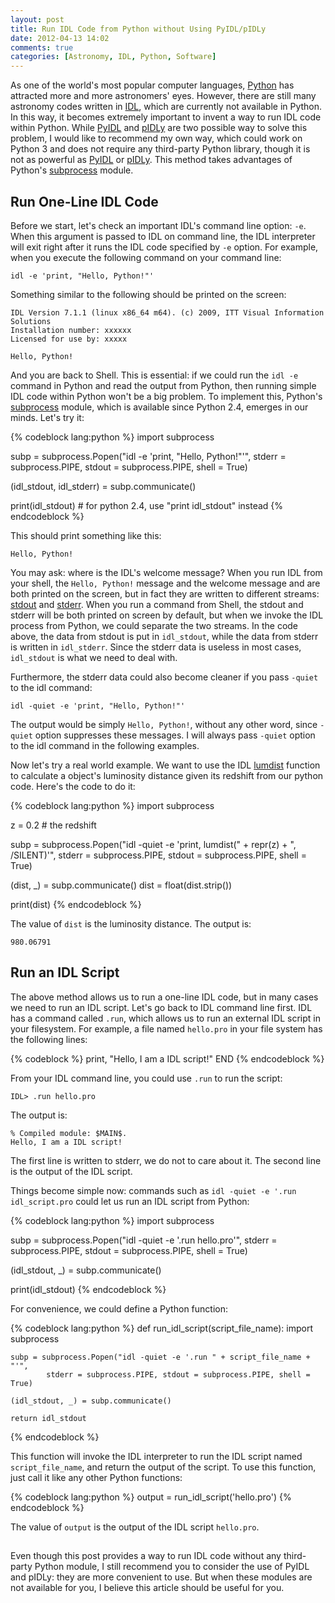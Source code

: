 ```yaml
---
layout: post
title: Run IDL Code from Python without Using PyIDL/pIDLy
date: 2012-04-13 14:02
comments: true
categories: [Astronomy, IDL, Python, Software]
---
```


As one of the world's most popular computer languages, [Python][] has attracted
more and more astronomers' eyes. However, there are still many astronomy codes
written in [IDL][], which are currently not available in Python. In this way, it
becomes extremely important to invent a way to run IDL code within Python. While
[PyIDL][] and [pIDLy][] are two possible way to solve this problem, I would like
to recommend my own way, which could work on Python 3 and does not require
any third-party Python library, though it is not as powerful as [PyIDL][] or
[pIDLy][]. This method takes advantages of Python's
[subprocess][Python subprocess] module.

<!-- more -->

## Run One-Line IDL Code

Before we start, let's check an important IDL's command line option: `-e`.
When this argument is passed to IDL on command line, the IDL interpreter will
exit right after it runs the IDL code specified by `-e` option. For example,
when you execute the following command on your command line:

    idl -e 'print, "Hello, Python!"'

Something similar to the following should be printed on the screen:

    IDL Version 7.1.1 (linux x86_64 m64). (c) 2009, ITT Visual Information Solutions
    Installation number: xxxxxx
    Licensed for use by: xxxxx

    Hello, Python!

And you are back to Shell. This is essential: if we could run the `idl -e`
command in Python and read the output from Python, then running simple IDL code
within Python won't be a big problem. To implement this, Python's
[subprocess][Python subprocess] module, which is available since Python 2.4,
emerges in our minds. Let's try it:

{% codeblock lang:python %}
import subprocess

subp = subprocess.Popen("idl -e 'print, \"Hello, Python!\"'",
        stderr = subprocess.PIPE, stdout = subprocess.PIPE, shell = True)

(idl_stdout, idl_stderr) = subp.communicate()

print(idl_stdout)   # for python 2.4, use "print idl_stdout" instead
{% endcodeblock %}

This should print something like this:

    Hello, Python!

You may ask: where is the IDL's welcome message? When you run IDL from your
shell, the `Hello, Python!` message and the welcome message and are both printed
on the screen, but in fact they are written to different streams: [stdout][] and
[stderr][]. When you run a command from Shell, the stdout and stderr will be
both printed on screen by default, but when we invoke the IDL process from
Python, we could separate the two streams. In the code above, the data from
stdout is put in `idl_stdout`, while the data from stderr is written in
`idl_stderr`. Since the stderr data is useless in most cases, `idl_stdout` is
what we need to deal with.

Furthermore, the stderr data could also become cleaner if you pass `-quiet` to
the idl command:

    idl -quiet -e 'print, "Hello, Python!"'

The output would be simply `Hello, Python!`, without any other word, since
`-quiet` option suppresses these messages. I will always pass `-quiet` option to
the idl command in the following examples.

Now let's try a real world example. We want to use the IDL [lumdist][] function
to calculate a object's luminosity distance given its redshift from our python
code. Here's the code to do it:


{% codeblock lang:python %}
import subprocess

z = 0.2         # the redshift

subp = subprocess.Popen("idl -quiet -e 'print, lumdist(" + repr(z) + ", /SILENT)'",
        stderr = subprocess.PIPE, stdout = subprocess.PIPE, shell = True)

(dist, _) = subp.communicate()
dist = float(dist.strip())

print(dist)
{% endcodeblock %}

The value of `dist` is the luminosity distance. The output is:

    980.06791


## Run an IDL Script

The above method allows us to run a one-line IDL code, but in many cases we need
to run an IDL script. Let's go back to IDL command line first. IDL has a
command called `.run`, which allows us to run an external IDL script in your
filesystem. For example, a file named `hello.pro` in your file system has the
following lines:

{% codeblock %}
print, "Hello, I am a IDL script!"
END
{% endcodeblock %}

From your IDL command line, you could use `.run` to run the script:

    IDL> .run hello.pro

The output is:

    % Compiled module: $MAIN$.
    Hello, I am a IDL script!
    
The first line is written to stderr, we do not to care about it. The second
line is the output of the IDL script.

Things become simple now: commands such as `idl -quiet -e '.run idl_script.pro`
could let us run an IDL script from Python:

{% codeblock lang:python %}
import subprocess

subp = subprocess.Popen("idl -quiet -e '.run hello.pro'",
        stderr = subprocess.PIPE, stdout = subprocess.PIPE, shell = True)

(idl_stdout, _) = subp.communicate()

print(idl_stdout)
{% endcodeblock %}

For convenience, we could define a Python function:

{% codeblock lang:python %}
def run_idl_script(script_file_name):
    import subprocess

    subp = subprocess.Popen("idl -quiet -e '.run " + script_file_name + "'",
            stderr = subprocess.PIPE, stdout = subprocess.PIPE, shell = True)

    (idl_stdout, _) = subp.communicate()

    return idl_stdout
{% endcodeblock %}

This function will invoke the IDL interpreter to run the IDL script named
`script_file_name`, and return the output of the script. To use this function,
just call it like any other Python functions:

{% codeblock lang:python %}
output = run_idl_script('hello.pro')
{% endcodeblock %}

The value of `output` is the output of the IDL script `hello.pro`.

## 

Even though this post provides a way to run IDL code without any third-party
Python module, I still recommend you to consider the use of PyIDL and pIDLy:
they are more convenient to use. But when these modules are not available for
you, I believe this article should be useful for you.


[IDL]: http://www.exelisvis.com/ProductsServices/IDL.aspx
[PyIDL]: http://www.cacr.caltech.edu/~mmckerns/pyIDL.html
[Python subprocess]: http://docs.python.org/library/subprocess.html
[Python]: http://www.python.org
[lumdist]: http://idlastro.gsfc.nasa.gov/ftp/pro/astro/lumdist.pro
[pIDLy]: http://astronomy.sussex.ac.uk/~anthonys/pidly/
[stderr]: http://en.wikipedia.org/wiki/Standard_streams#Standard_error_.28stderr.29
[stdout]: http://en.wikipedia.org/wiki/Standard_streams#Standard_output_.28stdout.29
